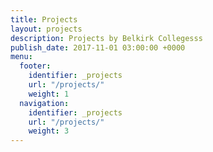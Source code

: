 ```yaml
---
title: Projects
layout: projects
description: Projects by Belkirk Collegesss
publish_date: 2017-11-01 03:00:00 +0000
menu:
  footer:
    identifier: _projects
    url: "/projects/"
    weight: 1
  navigation:
    identifier: _projects
    url: "/projects/"
    weight: 3
---
```

